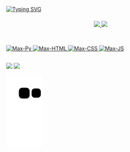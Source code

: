 [![Typing SVG](https://readme-typing-svg.herokuapp.com/?color=6fdf04&size=28&left=true&vCenter=true&width=1000&pause=0&lines=初めまして、私の名前はマクス+アレシャンドレです。;Olá,+meu+nome+é+Max+Alexandre;Sou+estudante+de+Ciência+da+Computação;+私はコンピュータサイエンスの学生です;+よろしくお願いします。)](https://git.io/typing-svg)

###

<div align="center">
  <a href="https://github.com/Maxalexandre12">
  <img height="180em" src="https://github-readme-stats.vercel.app/api?username=Maxalexandre12&show_icons=true&theme=chartreuse-dark&include_all_commits=true&count_private=true"/>
  <img height="180em" src="https://github-readme-stats.vercel.app/api/top-langs/?username=Maxalexandre12&layout=compact&langs_count=7&theme=chartreuse-dark"/>
</div> 
  
##
<div style="display: inline_block"><br>
  <img alt="Max-Py" height="40" width="50" src="https://cdn.jsdelivr.net/gh/devicons/devicon/icons/python/python-original.svg" style="pointer-events:none; text-align:center;">
  <img alt="Max-HTML" height="40" width="50" src="https://cdn.jsdelivr.net/gh/devicons/devicon/icons/html5/html5-original.svg" style="pointer-events:none; text-align:center;">
  <img alt="Max-CSS" height="40" width="50" src="https://cdn.jsdelivr.net/gh/devicons/devicon/icons/css3/css3-original.svg" style="pointer-events:none; text-align:center;">
  <img alt="Max-JS" height="40" width="50" src="https://cdn.jsdelivr.net/gh/devicons/devicon/icons/javascript/javascript-original.svg" style="pointer-events:none; text-align:center;">

<div> 
                  
##  
  
<div>
<a href="https://www.linkedin.com/in/max-alexandre/" target="_blank"><img src="https://img.shields.io/badge/-LinkedIn-%230077B5?style=for-the-badge&logo=linkedin&logoColor=white" target="_blank"></a> 
<a href=mailto:"max.alexandre@mail.uft.edu.br" target="_black"><img src="https://img.shields.io/badge/Gmail-D14836?style=for-the-badge&logo=gmail&logoColor=white" target="_blank"></a>

![Snake animation](https://github.com/Maxalexandre12/Maxalexandre12/blob/output/github-contribution-grid-snake.svg)

<div>
